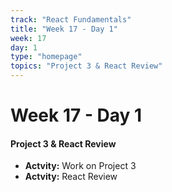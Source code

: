 ```yaml
---
track: "React Fundamentals"
title: "Week 17 - Day 1"
week: 17
day: 1
type: "homepage"
topics: "Project 3 & React Review"
---
```



# Week 17 - Day 1

#### Project 3 & React Review 
- **Actvity:** Work on Project 3
- **Actvity:** React Review

